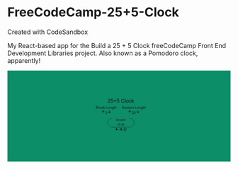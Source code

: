 # FreeCodeCamp-25+5-Clock
Created with CodeSandbox

My React-based app for the Build a 25 + 5 Clock freeCodeCamp Front End Development Libraries project. Also known as a Pomodoro clock, apparently!

![](./screen.jpg.jpg)
